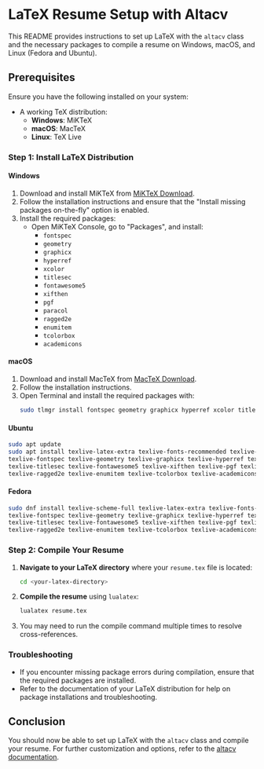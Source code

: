 # LaTeX Resume Setup with Altacv

This README provides instructions to set up LaTeX with the `altacv` class and the necessary packages to compile a resume on Windows, macOS, and Linux (Fedora and Ubuntu).

## Prerequisites

Ensure you have the following installed on your system:

- A working TeX distribution:
  - **Windows**: MiKTeX
  - **macOS**: MacTeX
  - **Linux**: TeX Live

### Step 1: Install LaTeX Distribution

#### Windows

1. Download and install MiKTeX from [MiKTeX Download](https://miktex.org/download).
2. Follow the installation instructions and ensure that the "Install missing packages on-the-fly" option is enabled.
3. Install the required packages:
   - Open MiKTeX Console, go to "Packages", and install:
     - `fontspec`
     - `geometry`
     - `graphicx`
     - `hyperref`
     - `xcolor`
     - `titlesec`
     - `fontawesome5`
     - `xifthen`
     - `pgf`
     - `paracol`
     - `ragged2e`
     - `enumitem`
     - `tcolorbox`
     - `academicons`

#### macOS

1. Download and install MacTeX from [MacTeX Download](https://tug.org/mactex/).
2. Follow the installation instructions.
3. Open Terminal and install the required packages with:
   ```bash
   sudo tlmgr install fontspec geometry graphicx hyperref xcolor titlesec fontawesome5 xifthen pgf paracol ragged2e enumitem tcolorbox academicons
   ```

#### Ubuntu

```bash
sudo apt update
sudo apt install texlive-latex-extra texlive-fonts-recommended texlive-fonts-extra lualatex \
texlive-fontspec texlive-geometry texlive-graphicx texlive-hyperref texlive-xcolor \
texlive-titlesec texlive-fontawesome5 texlive-xifthen texlive-pgf texlive-paracol \
texlive-ragged2e texlive-enumitem texlive-tcolorbox texlive-academicons
```

#### Fedora

```bash
sudo dnf install texlive-scheme-full texlive-latex-extra texlive-fonts-recommended texlive-fonts-extra \
texlive-fontspec texlive-geometry texlive-graphicx texlive-hyperref texlive-xcolor \
texlive-titlesec texlive-fontawesome5 texlive-xifthen texlive-pgf texlive-paracol \
texlive-ragged2e texlive-enumitem texlive-tcolorbox texlive-academicons
```

### Step 2: Compile Your Resume

1. **Navigate to your LaTeX directory** where your `resume.tex` file is located:
   ```bash
   cd <your-latex-directory>
   ```

2. **Compile the resume** using `lualatex`:
   ```bash
   lualatex resume.tex
   ```

3. You may need to run the compile command multiple times to resolve cross-references.

### Troubleshooting

- If you encounter missing package errors during compilation, ensure that the required packages are installed.
- Refer to the documentation of your LaTeX distribution for help on package installations and troubleshooting.

## Conclusion

You should now be able to set up LaTeX with the `altacv` class and compile your resume. For further customization and options, refer to the [altacv documentation](https://altacv.richardlitt.github.io/).
    